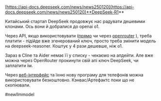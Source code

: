 <!--
date: 2025-01-21T11:50:13
-->

[https://api-docs.deepseek.com/news/news250120](https://api-docs.deepseek.com/news/news250120)**DeepSeek-R1** 

Китайський стартап DeepSeek продовжує нас радувати дешевими клонами. Ось вони й добралися до openai о1.

Через API, якщо використовувати ([прямо](https://platform.deepseek.com/api_keys)  чи через [openrouter](https://openrouter.ai/deepseek/deepseek-r1) ), треба платити - підійде вже згенерований ключ, просто треба змінити модель на deepseek-reasoner.  Коштує у 4 рази дешевше, ніж o1. 

Зараз в Cline та Aider немає її у списку - чекаємо на апдейти. Але вже можна через OpenRouter прокинути свій апі ключ DeepSeek, чи заплатити їм.

Через [веб-інтерфейс](https://chat.deepseek.com/)  та їхню нову програму для телефонів можна використовувати безкоштовно. Кэнвас/Артефактс поки що не скопіювали.


 #newllmmodel